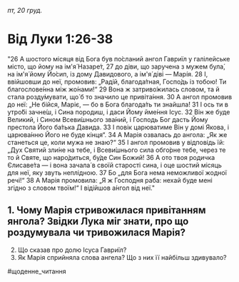 
_пт, 20 груд._

# Від Луки 1:26-38
"26 А шостого місяця від Бога був по́сланий ангол Гавриїл у галілейське місто, що йому на ім'я́ Назаре́т,
27 до діви, що заручена з мужем була́, на ім'я́ йому Йо́сип, із дому Давидового, а ім'я́ діві — Марі́я.
28 І, ввійшовши до неї, промовив: „Раді́й, благода́тная, Госпо́дь із тобою! Ти благослове́нна між жо́нами!“
29 Вона ж затриво́жилась словом, та й стала розду́мувати, що́ б то значило це привіта́ння.
30 А ангол промовив до неї: „Не бійся, Маріє, — бо в Бога благода́ть ти знайшла́!
31 І ось ти в утро́бі зачне́ш, і Сина породиш, і даси Йому йме́ння Ісус.
32 Він же буде Великий, і Сином Всеви́шнього зва́ний, і Господь Бог дасть Йому престола Його ба́тька Давида.
33 І повік царюватиме Він у домі Якова, і царюва́нню Його не буде кінця“.
34 А Марія озвалась до ангола: „Як же станеться це, коли мужа не знаю?“
35 І ангол промовив у відповідь їй: „Дух Святий зли́не на тебе, і Всеви́шнього сила обго́рне тебе, через те то й Святе, що наро́диться, бу́де Син Божий!
36 А ото твоя родичка Єлисаве́та — і вона зачала́ в своїй старості сина, і оце шостий місяць для неї, яку звуть неплідною.
37 Бо „для Бога нема неможливої жодної речі!“
38 А Марія промовила: „Я ж Господня раба: нехай буде мені згідно з словом твоїм!“ І відійшов а́нгол від неї."

## 1. Чому Марія стривожилася привітанням янгола? Звідки Лука міг знати, про що роздумувала чи тривожилася Марія?
2. Що сказав про долю Ісуса Гавриїл?
3. Як Марія сприйняла слова ангела? Що з них її найбільш здивувало?

#щоденне_читання
